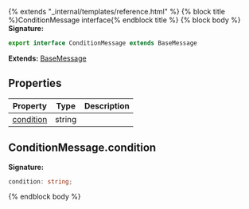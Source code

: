 {% extends "_internal/templates/reference.html" %}
{% block title %}ConditionMessage interface{% endblock title %}
{% block body %}
<b>Signature:</b>

```typescript
export interface ConditionMessage extends BaseMessage 
```
<b>Extends:</b> [BaseMessage](./firebase-admin.messaging.basemessage.md#basemessage_interface)

## Properties

|  Property | Type | Description |
|  --- | --- | --- |
|  [condition](./firebase-admin.messaging.conditionmessage.md#conditionmessagecondition) | string |  |

## ConditionMessage.condition

<b>Signature:</b>

```typescript
condition: string;
```
{% endblock body %}
